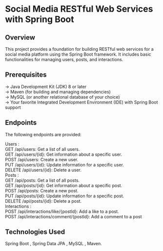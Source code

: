 # Social Media RESTful Web Services with Spring Boot
## Overview
This project provides a foundation for building RESTful web services for a social media platform using the Spring Boot framework. It includes basic functionalities for managing users, posts, and interactions.
## Prerequisites
-> Java Development Kit (JDK) 8 or later<br>
-> Maven (for building and managing dependencies)<br>
-> MySQL (or another relational database of your choice)<br>
-> Your favorite Integrated Development Environment (IDE) with Spring Boot support<br>

## Endpoints
The following endpoints are provided:

Users :<br>
GET /api/users: Get a list of all users.<br>
GET /api/users/{id}: Get information about a specific user.<br>
POST /api/users: Create a new user.<br>
PUT /api/users/{id}: Update information for a specific user.<br>
DELETE /api/users/{id}: Delete a user.<br>
Posts :<br>
GET /api/posts: Get a list of all posts.<br>
GET /api/posts/{id}: Get information about a specific post.<br>
POST /api/posts: Create a new post.<br>
PUT /api/posts/{id}: Update information for a specific post.<br>
DELETE /api/posts/{id}: Delete a post.<br>
Interactions :<br>
POST /api/interactions/like/{postId}: Add a like to a post.<br>
POST /api/interactions/comment/{postId}: Add a comment to a post<br>

## Technologies Used
Spring Boot ,
Spring Data JPA ,
MySQL ,
Maven.

